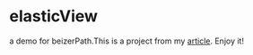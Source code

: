 # elasticView
a demo for beizerPath.This is a project from my [article](https://github.com/zhaiyjgithub/article). Enjoy it!
